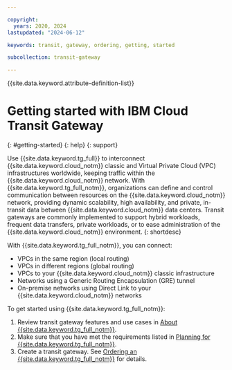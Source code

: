 ```yaml
---

copyright:
  years: 2020, 2024
lastupdated: "2024-06-12"

keywords: transit, gateway, ordering, getting, started

subcollection: transit-gateway

---
```


{{site.data.keyword.attribute-definition-list}}

# Getting started with IBM Cloud Transit Gateway
{: #getting-started}
{: help}
{: support}

Use {{site.data.keyword.tg_full}} to interconnect {{site.data.keyword.cloud_notm}} classic and Virtual Private Cloud (VPC) infrastructures worldwide, keeping traffic within the {{site.data.keyword.cloud_notm}} network. With {{site.data.keyword.tg_full_notm}}, organizations can define and control communication between resources on the {{site.data.keyword.cloud_notm}} network, providing dynamic scalability, high availability, and private, in-transit data between {{site.data.keyword.cloud_notm}} data centers. Transit gateways are commonly implemented to support hybrid workloads, frequent data transfers, private workloads, or to ease administration of the {{site.data.keyword.cloud_notm}} environment.
{: shortdesc}

With {{site.data.keyword.tg_full_notm}}, you can connect:

* VPCs in the same region (local routing)
* VPCs in different regions (global routing)
* VPCs to your {{site.data.keyword.cloud_notm}} classic infrastructure
* Networks using a Generic Routing Encapsulation (GRE) tunnel
* On-premise networks using Direct Link to your {{site.data.keyword.cloud_notm}} networks

To get started using {{site.data.keyword.tg_full_notm}}:

1. Review transit gateway features and use cases in [About {{site.data.keyword.tg_full_notm}}](/docs/transit-gateway?topic=transit-gateway-about).
2. Make sure that you have met the requirements listed in [Planning for {{site.data.keyword.tg_full_notm}}](/docs/transit-gateway?topic=transit-gateway-helpful-tips).
3. Create a transit gateway. See [Ordering an {{site.data.keyword.tg_full_notm}}](/docs/transit-gateway?topic=transit-gateway-ordering-transit-gateway) for details.
